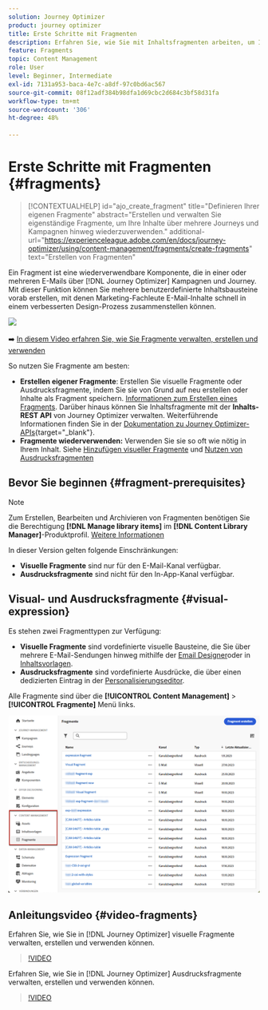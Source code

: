 ```yaml
---
solution: Journey Optimizer
product: journey optimizer
title: Erste Schritte mit Fragmenten
description: Erfahren Sie, wie Sie mit Inhaltsfragmenten arbeiten, um Inhalte in Journey Optimizer-Kampagnen und -Journey wiederzuverwenden.
feature: Fragments
topic: Content Management
role: User
level: Beginner, Intermediate
exl-id: 7131a953-baca-4e7c-a8df-97c0bd6ac567
source-git-commit: 08f12adf384b98dfa1d69cbc2d684c3bf58d31fa
workflow-type: tm+mt
source-wordcount: '306'
ht-degree: 48%

---
```


# Erste Schritte mit Fragmenten {#fragments}

>[!CONTEXTUALHELP]
>id="ajo_create_fragment"
>title="Definieren Ihrer eigenen Fragmente"
>abstract="Erstellen und verwalten Sie eigenständige Fragmente, um Ihre Inhalte über mehrere Journeys und Kampagnen hinweg wiederzuverwenden."
>additional-url="https://experienceleague.adobe.com/en/docs/journey-optimizer/using/content-management/fragments/create-fragments" text="Erstellen von Fragmenten"

Ein Fragment ist eine wiederverwendbare Komponente, die in einer oder mehreren E-Mails über [!DNL Journey Optimizer] Kampagnen und Journey. Mit dieser Funktion können Sie mehrere benutzerdefinierte Inhaltsbausteine vorab erstellen, mit denen Marketing-Fachleute E-Mail-Inhalte schnell in einem verbesserten Design-Prozess zusammenstellen können.

![](../rn/assets/do-not-localize/fragments.gif)

➡️ [In diesem Video erfahren Sie, wie Sie Fragmente verwalten, erstellen und verwenden](#video-fragments)

So nutzen Sie Fragmente am besten:

* **Erstellen eigener Fragmente**: Erstellen Sie visuelle Fragmente oder Ausdrucksfragmente, indem Sie sie von Grund auf neu erstellen oder Inhalte als Fragment speichern. [Informationen zum Erstellen eines Fragments](#create-fragments). Darüber hinaus können Sie Inhaltsfragmente mit der **Inhalts-REST API** von Journey Optimizer verwalten. Weiterführende Informationen finden Sie in der [Dokumentation zu Journey Optimizer-APIs](https://developer.adobe.com/journey-optimizer-apis/references/content/){target="_blank"}.
* **Fragmente wiederverwenden:** Verwenden Sie sie so oft wie nötig in Ihrem Inhalt. Siehe [Hinzufügen visueller Fragmente](../email/use-visual-fragments.md) und [Nutzen von Ausdrucksfragmenten](../personalization/use-expression-fragments.md)

## Bevor Sie beginnen {#fragment-prerequisites}

>[!NOTE]
>
>Zum Erstellen, Bearbeiten und Archivieren von Fragmenten benötigen Sie die Berechtigung **[!DNL Manage library items]** im **[!DNL Content Library Manager]**-Produktprofil. [Weitere Informationen](../administration/ootb-product-profiles.md#content-library-manager)

In dieser Version gelten folgende Einschränkungen:

* **Visuelle Fragmente** sind nur für den E-Mail-Kanal verfügbar.
* **Ausdrucksfragmente** sind nicht für den In-App-Kanal verfügbar.

## Visual- und Ausdrucksfragmente {#visual-expression}

Es stehen zwei Fragmenttypen zur Verfügung:

* **Visuelle Fragmente** sind vordefinierte visuelle Bausteine, die Sie über mehrere E-Mail-Sendungen hinweg mithilfe der [Email Designer](../email/get-started-email-design.md)oder in [Inhaltsvorlagen](../email/use-email-templates.md).
* **Ausdrucksfragmente** sind vordefinierte Ausdrücke, die über einen dedizierten Eintrag in der [Personalisierungseditor](../personalization/personalization-build-expressions.md).


Alle Fragmente sind über die **[!UICONTROL Content Management]** > **[!UICONTROL Fragmente]**  Menü links.

![](assets/fragment-list.png)

## Anleitungsvideo {#video-fragments}

Erfahren Sie, wie Sie in [!DNL Journey Optimizer] visuelle Fragmente verwalten, erstellen und verwenden können.

>[!VIDEO](https://video.tv.adobe.com/v/3419932/?quality=12)

Erfahren Sie, wie Sie in [!DNL Journey Optimizer] Ausdrucksfragmente verwalten, erstellen und verwenden können.

>[!VIDEO](https://video.tv.adobe.com/v/3424587/?quality=12)
